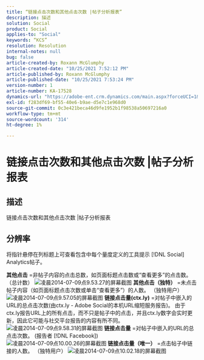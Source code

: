 ```yaml
---
title: “链接点击次数和其他点击次数 |帖子分析报表”
description: 描述
solution: Social
product: Social
applies-to: "Social"
keywords: “KCS”
resolution: Resolution
internal-notes: null
bug: false
article-created-by: Roxann McGlumphy
article-created-date: "10/25/2021 7:52:12 PM"
article-published-by: Roxann McGlumphy
article-published-date: "10/25/2021 7:53:24 PM"
version-number: 1
article-number: KA-17528
dynamics-url: "https://adobe-ent.crm.dynamics.com/main.aspx?forceUCI=1&pagetype=entityrecord&etn=knowledgearticle&id=4a6c960a-cd35-ec11-b6e6-000d3a3485ea"
exl-id: f283df69-bf55-40e6-b9ae-d5e7c1e968d0
source-git-commit: 0c3e421beca46d9fe1952b1f98538a50697216a0
workflow-type: tm+mt
source-wordcount: '314'
ht-degree: 1%

---
```


# 链接点击次数和其他点击次数 |帖子分析报表

## 描述

链接点击次数和其他点击次数 |帖子分析报表

## 分辨率


将指针悬停在列标题上可查看包含中每个量度定义的工具提示 [!DNL Social]  Analytics帖子。

<b>其他点击</b> =非帖子内容的点击总数，如页面标题点击数或“查看更多”的点击数。 （总计数）
![凌晨2014-07-09点9.53.27的屏幕截图](https://helpx.adobe.com/content/dam/help/en/social/kb/link-clicks-click-definitions/jcr%3acontent/main-pars/image/Screen%20Shot%202014-07-09%20at%209.53.27%20AM.png "凌晨2014-07-09点9.53.27的屏幕截图")
<b>其他点击（独特）</b> =未点击帖子内容（如页面标题点击次数或单击“查看更多”）的人数。 （独特用户）
![凌晨2014-07-09点9.57.05的屏幕截图](https://helpx.adobe.com/content/dam/help/en/social/kb/link-clicks-click-definitions/jcr%3acontent/main-pars/image_0/Screen%20Shot%202014-07-09%20at%209.57.05%20AM.png "凌晨2014-07-09点9.57.05的屏幕截图")
<b>链接点击量(ctx.ly)</b> =对帖子中嵌入的URL的总点击次数(由ctx.ly - Adobe Social的本机URL缩短服务报告)。 由于ctx.ly报告URL上的所有点击，而不只是帖子中的点击，并且ctx.ly数字会实时更新，因此它可能与社交平台报告的内容有所不同。
![凌晨2014-07-09点9.58.31的屏幕截图](https://helpx.adobe.com/content/dam/help/en/social/kb/link-clicks-click-definitions/jcr%3acontent/main-pars/image_1/Screen%20Shot%202014-07-09%20at%209.58.31%20AM.png "凌晨2014-07-09点9.58.31的屏幕截图")
<b>链接点击量</b> =对帖子中嵌入的URL的总点击次数。 (报告者 [!DNL Facebook])
![凌晨2014-07-09点10.00.26的屏幕截图](https://helpx.adobe.com/content/dam/help/en/social/kb/link-clicks-click-definitions/jcr%3acontent/main-pars/image_2/Screen%20Shot%202014-07-09%20at%2010.00.26%20AM.png "凌晨2014-07-09点10.00.26的屏幕截图")
<b>链接点击量（唯一）</b> =点击帖子中链接的人数。 （独特用户）
![凌晨2014-07-09点10.02.18的屏幕截图](https://helpx.adobe.com/content/dam/help/en/social/kb/link-clicks-click-definitions/jcr%3acontent/main-pars/image_3/Screen%20Shot%202014-07-09%20at%2010.02.18%20AM.png "凌晨2014-07-09点10.02.18的屏幕截图")
